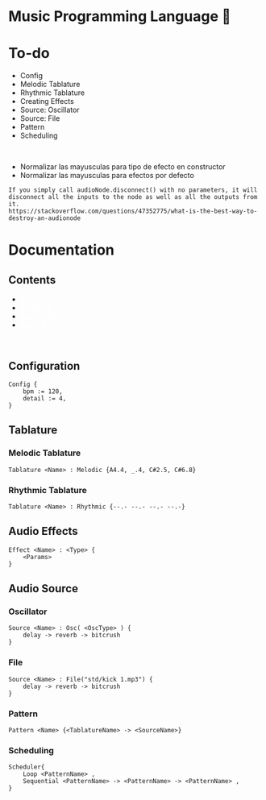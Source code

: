 # Music Programming Language 🎵

# To-do
- Config
- Melodic Tablature
- Rhythmic Tablature
- Creating Effects
- Source: Oscillator
- Source: File
- Pattern
- Scheduling
<br>

- Normalizar las mayusculas para tipo de efecto en constructor
- Normalizar las mayusculas para efectos por defecto

```
If you simply call audioNode.disconnect() with no parameters, it will disconnect all the inputs to the node as well as all the outputs from it.
https://stackoverflow.com/questions/47352775/what-is-the-best-way-to-destroy-an-audionode
```

# Documentation

## Contents
<ul>
    <li><a href="#configuration">Configuration</a></li>
    <li><a href="#tablature">Tablature</a></li>
    <li><a href="#audio-effects">Audio Effects</a></li>
    <li><a href="#source">Audio Source</a></li>
</ul>

<br>

<h2 id="configuration">Configuration</h2>

```
Config {
    bpm := 120,
    detail := 4,
}
```

<h2 id="tablature">Tablature</h2>

### Melodic Tablature
```
Tablature <Name> : Melodic {A4.4, _.4, C#2.5, C#6.8}
```

### Rhythmic Tablature
```
Tablature <Name> : Rhythmic {--.- --.- --.- --.-}
```

<h2 id="audio-effects">Audio Effects</h2>

```
Effect <Name> : <Type> {
    <Params>
}
```

<h2 id="source">Audio Source</h2>

### Oscillator
```
Source <Name> : Osc( <OscType> ) {
    delay -> reverb -> bitcrush
}
```

### File
```
Source <Name> : File("std/kick 1.mp3") {
    delay -> reverb -> bitcrush
}
```

### Pattern
```
Pattern <Name> {<TablatureName> -> <SourceName>}
```

### Scheduling
```
Scheduler{
    Loop <PatternName> ,
    Sequential <PatternName> -> <PatternName> -> <PatternName> ,
}
```

<style>
a{color: white;}
</style>
